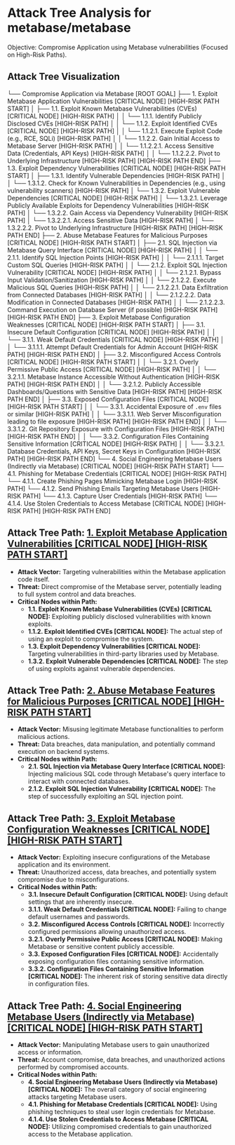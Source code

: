# Attack Tree Analysis for metabase/metabase

Objective: Compromise Application using Metabase vulnerabilities (Focused on High-Risk Paths).

## Attack Tree Visualization

└── Compromise Application via Metabase [ROOT GOAL]
    ├── 1. Exploit Metabase Application Vulnerabilities [CRITICAL NODE] [HIGH-RISK PATH START]
    │   ├── 1.1. Exploit Known Metabase Vulnerabilities (CVEs) [CRITICAL NODE] [HIGH-RISK PATH]
    │   │   └── 1.1.1. Identify Publicly Disclosed CVEs [HIGH-RISK PATH]
    │   │   └── 1.1.2. Exploit Identified CVEs [CRITICAL NODE] [HIGH-RISK PATH]
    │   │       └── 1.1.2.1. Execute Exploit Code (e.g., RCE, SQLi) [HIGH-RISK PATH]
    │   │       └── 1.1.2.2. Gain Initial Access to Metabase Server [HIGH-RISK PATH]
    │   │           └── 1.1.2.2.1. Access Sensitive Data (Credentials, API Keys) [HIGH-RISK PATH]
    │   │           └── 1.1.2.2.2. Pivot to Underlying Infrastructure [HIGH-RISK PATH] [HIGH-RISK PATH END]
    ├── 1.3. Exploit Dependency Vulnerabilities [CRITICAL NODE] [HIGH-RISK PATH START]
    │   ├── 1.3.1. Identify Vulnerable Dependencies [HIGH-RISK PATH]
    │   │   └── 1.3.1.2. Check for Known Vulnerabilities in Dependencies (e.g., using vulnerability scanners) [HIGH-RISK PATH]
    │   └── 1.3.2. Exploit Vulnerable Dependencies [CRITICAL NODE] [HIGH-RISK PATH]
    │       └── 1.3.2.1. Leverage Publicly Available Exploits for Dependency Vulnerabilities [HIGH-RISK PATH]
    │       └── 1.3.2.2. Gain Access via Dependency Vulnerability [HIGH-RISK PATH]
    │           └── 1.3.2.2.1. Access Sensitive Data [HIGH-RISK PATH]
    │           └── 1.3.2.2.2. Pivot to Underlying Infrastructure [HIGH-RISK PATH] [HIGH-RISK PATH END]
    ├── 2. Abuse Metabase Features for Malicious Purposes [CRITICAL NODE] [HIGH-RISK PATH START]
    │   ├── 2.1. SQL Injection via Metabase Query Interface [CRITICAL NODE] [HIGH-RISK PATH]
    │   │   └── 2.1.1. Identify SQL Injection Points [HIGH-RISK PATH]
    │   │       └── 2.1.1.1. Target Custom SQL Queries [HIGH-RISK PATH]
    │   │   └── 2.1.2. Exploit SQL Injection Vulnerability [CRITICAL NODE] [HIGH-RISK PATH]
    │   │       └── 2.1.2.1. Bypass Input Validation/Sanitization [HIGH-RISK PATH]
    │   │       └── 2.1.2.2. Execute Malicious SQL Queries [HIGH-RISK PATH]
    │   │           └── 2.1.2.2.1. Data Exfiltration from Connected Databases [HIGH-RISK PATH]
    │   │           └── 2.1.2.2.2. Data Modification in Connected Databases [HIGH-RISK PATH]
    │   │           └── 2.1.2.2.3. Command Execution on Database Server (if possible) [HIGH-RISK PATH] [HIGH-RISK PATH END]
    ├── 3. Exploit Metabase Configuration Weaknesses [CRITICAL NODE] [HIGH-RISK PATH START]
    │   ├── 3.1. Insecure Default Configuration [CRITICAL NODE] [HIGH-RISK PATH]
    │   │   └── 3.1.1. Weak Default Credentials [CRITICAL NODE] [HIGH-RISK PATH]
    │   │       └── 3.1.1.1. Attempt Default Credentials for Admin Account [HIGH-RISK PATH] [HIGH-RISK PATH END]
    │   ├── 3.2. Misconfigured Access Controls [CRITICAL NODE] [HIGH-RISK PATH START]
    │   │   └── 3.2.1. Overly Permissive Public Access [CRITICAL NODE] [HIGH-RISK PATH]
    │   │       └── 3.2.1.1. Metabase Instance Accessible Without Authentication [HIGH-RISK PATH] [HIGH-RISK PATH END]
    │   │       └── 3.2.1.2. Publicly Accessible Dashboards/Questions with Sensitive Data [HIGH-RISK PATH] [HIGH-RISK PATH END]
    │   ├── 3.3. Exposed Configuration Files [CRITICAL NODE] [HIGH-RISK PATH START]
    │   │   └── 3.3.1. Accidental Exposure of `.env` files or similar [HIGH-RISK PATH]
    │   │       └── 3.3.1.1. Web Server Misconfiguration leading to file exposure [HIGH-RISK PATH] [HIGH-RISK PATH END]
    │   │       └── 3.3.1.2. Git Repository Exposure with Configuration Files [HIGH-RISK PATH] [HIGH-RISK PATH END]
    │   │   └── 3.3.2. Configuration Files Containing Sensitive Information [CRITICAL NODE] [HIGH-RISK PATH]
    │   │       └── 3.3.2.1. Database Credentials, API Keys, Secret Keys in Configuration [HIGH-RISK PATH] [HIGH-RISK PATH END]
    └── 4. Social Engineering Metabase Users (Indirectly via Metabase) [CRITICAL NODE] [HIGH-RISK PATH START]
        └── 4.1. Phishing for Metabase Credentials [CRITICAL NODE] [HIGH-RISK PATH]
            └── 4.1.1. Create Phishing Pages Mimicking Metabase Login [HIGH-RISK PATH]
            └── 4.1.2. Send Phishing Emails Targeting Metabase Users [HIGH-RISK PATH]
            └── 4.1.3. Capture User Credentials [HIGH-RISK PATH]
            └── 4.1.4. Use Stolen Credentials to Access Metabase [CRITICAL NODE] [HIGH-RISK PATH] [HIGH-RISK PATH END]

## Attack Tree Path: [1. Exploit Metabase Application Vulnerabilities [CRITICAL NODE] [HIGH-RISK PATH START]](./attack_tree_paths/1__exploit_metabase_application_vulnerabilities__critical_node___high-risk_path_start_.md)

* **Attack Vector:** Targeting vulnerabilities within the Metabase application code itself.
* **Threat:** Direct compromise of the Metabase server, potentially leading to full system control and data breaches.
* **Critical Nodes within Path:**
    * **1.1. Exploit Known Metabase Vulnerabilities (CVEs) [CRITICAL NODE]:** Exploiting publicly disclosed vulnerabilities with known exploits.
    * **1.1.2. Exploit Identified CVEs [CRITICAL NODE]:** The actual step of using an exploit to compromise the system.
    * **1.3. Exploit Dependency Vulnerabilities [CRITICAL NODE]:** Targeting vulnerabilities in third-party libraries used by Metabase.
    * **1.3.2. Exploit Vulnerable Dependencies [CRITICAL NODE]:** The step of using exploits against vulnerable dependencies.

## Attack Tree Path: [2. Abuse Metabase Features for Malicious Purposes [CRITICAL NODE] [HIGH-RISK PATH START]](./attack_tree_paths/2__abuse_metabase_features_for_malicious_purposes__critical_node___high-risk_path_start_.md)

* **Attack Vector:** Misusing legitimate Metabase functionalities to perform malicious actions.
* **Threat:** Data breaches, data manipulation, and potentially command execution on backend systems.
* **Critical Nodes within Path:**
    * **2.1. SQL Injection via Metabase Query Interface [CRITICAL NODE]:** Injecting malicious SQL code through Metabase's query interface to interact with connected databases.
    * **2.1.2. Exploit SQL Injection Vulnerability [CRITICAL NODE]:** The step of successfully exploiting an SQL injection point.

## Attack Tree Path: [3. Exploit Metabase Configuration Weaknesses [CRITICAL NODE] [HIGH-RISK PATH START]](./attack_tree_paths/3__exploit_metabase_configuration_weaknesses__critical_node___high-risk_path_start_.md)

* **Attack Vector:** Exploiting insecure configurations of the Metabase application and its environment.
* **Threat:** Unauthorized access, data breaches, and potentially system compromise due to misconfigurations.
* **Critical Nodes within Path:**
    * **3.1. Insecure Default Configuration [CRITICAL NODE]:** Using default settings that are inherently insecure.
    * **3.1.1. Weak Default Credentials [CRITICAL NODE]:**  Failing to change default usernames and passwords.
    * **3.2. Misconfigured Access Controls [CRITICAL NODE]:** Incorrectly configured permissions allowing unauthorized access.
    * **3.2.1. Overly Permissive Public Access [CRITICAL NODE]:** Making Metabase or sensitive content publicly accessible.
    * **3.3. Exposed Configuration Files [CRITICAL NODE]:**  Accidentally exposing configuration files containing sensitive information.
    * **3.3.2. Configuration Files Containing Sensitive Information [CRITICAL NODE]:** The inherent risk of storing sensitive data directly in configuration files.

## Attack Tree Path: [4. Social Engineering Metabase Users (Indirectly via Metabase) [CRITICAL NODE] [HIGH-RISK PATH START]](./attack_tree_paths/4__social_engineering_metabase_users__indirectly_via_metabase___critical_node___high-risk_path_start_d338440e.md)

* **Attack Vector:** Manipulating Metabase users to gain unauthorized access or information.
* **Threat:** Account compromise, data breaches, and unauthorized actions performed by compromised accounts.
* **Critical Nodes within Path:**
    * **4. Social Engineering Metabase Users (Indirectly via Metabase) [CRITICAL NODE]:** The overall category of social engineering attacks targeting Metabase users.
    * **4.1. Phishing for Metabase Credentials [CRITICAL NODE]:** Using phishing techniques to steal user login credentials for Metabase.
    * **4.1.4. Use Stolen Credentials to Access Metabase [CRITICAL NODE]:** Utilizing compromised credentials to gain unauthorized access to the Metabase application.

